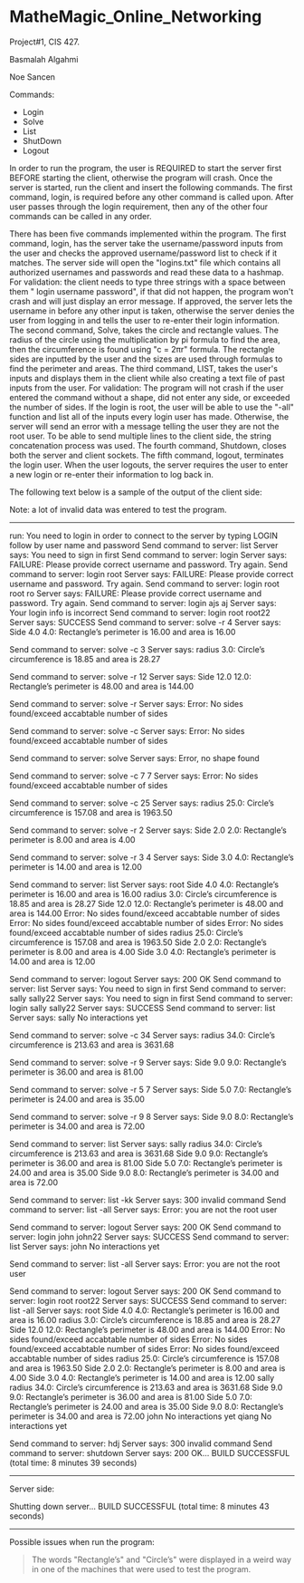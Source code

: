 # MatheMagic_Online_Networking
Project#1, CIS 427.

Basmalah Algahmi

Noe Sancen


Commands:
* Login
* Solve
* List
* ShutDown
* Logout

In order to run the program, the user is REQUIRED to start the server first BEFORE starting the client, otherwise the program will crash.
Once the server is started, run the client and insert the following commands. The first command, login, is required before any other command is called upon.
After user passes through the login requirement, then any of the other four commands can be called in any order.

There has been five commands implemented within the program. 
	The first command,  login, has the server take the username/password inputs from the user and checks the approved username/password list to check if it matches. The server side will open 
        the "logins.txt" file which contains all authorized usernames and passwords and read these data to a hashmap. 
        For validation:
		the client needs to type three strings with a space between them " login username password", if that did not happen, the program
		won't crash and will just display an error message. 
If approved, the server lets the username in before any other input is taken, otherwise the server denies the user from logging in and tells the user to re-enter their login information.
	The second command, Solve, takes the circle and rectangle values. The radius of the circle using the multiplication by pi formula to find the area, then the circumference is found using "c = 2πr" formula.
The rectangle sides are inputted by the user and the sizes are used through formulas to find the perimeter and areas. 
	The third command, LIST, takes the user's inputs and displays them in the client while also creating a text file of past inputs from the user.
	For validation:
		The program will not crash if the user entered the command without a shape, did not enter any side, or exceeded the number of sides.
If the login is root, the user will be able to use the "-all" function and list all of the inputs every login user has made. 
Otherwise, the server will send an error with a message telling the user they are not the root user. To be able to send multiple lines to the client side, 
the string concatenation process was used. 
	The fourth command, Shutdown, closes both the server and client sockets.
	The fifth command, logout, terminates the login user. When the user logouts, the server requires the user to enter a new login or re-enter their information to log back in.   	






The following text below is a sample of the output of the client side:

Note: a lot of invalid data was entered to test the program. 



-----------------------------------------------------------------
run:
You need to login in order to connect to the server by typing LOGIN follow by user name and password
Send command to server:	list
Server says: You need to sign in first
Send command to server:	login
Server says: FAILURE: Please provide correct username and password. Try again.
Send command to server:	login root
Server says: FAILURE: Please provide correct username and password. Try again.
Send command to server:	login root root ro
Server says: FAILURE: Please provide correct username and password. Try again.
Send command to server:	login ajs aj
Server says: Your login info is incorrect
Send command to server:	login root root22
Server says: SUCCESS
Send command to server:	solve -r 4
Server says: Side 4.0 4.0: Rectangle’s perimeter is 16.00 and area is 16.00

Send command to server:	solve -c 3
Server says: radius 3.0: Circle’s circumference is 18.85 and area is 28.27

Send command to server:	solve -r 12
Server says: Side 12.0 12.0: Rectangle’s perimeter is 48.00 and area is 144.00

Send command to server:	solve -r
Server says: Error: No sides found/exceed accabtable number of sides

Send command to server:	solve -c
Server says: Error: No sides found/exceed accabtable number of sides

Send command to server:	solve
Server says: Error, no shape found

Send command to server:	solve -c 7 7
Server says: Error: No sides found/exceed accabtable number of sides

Send command to server:	solve -c 25
Server says: radius 25.0: Circle’s circumference is 157.08 and area is 1963.50

Send command to server:	solve -r 2
Server says: Side 2.0 2.0: Rectangle’s perimeter is 8.00 and area is 4.00

Send command to server:	solve -r 3 4
Server says: Side 3.0 4.0: Rectangle’s perimeter is 14.00 and area is 12.00

Send command to server:	list 
Server says: root
Side 4.0 4.0: Rectangle’s perimeter is 16.00 and area is 16.00
radius 3.0: Circle’s circumference is 18.85 and area is 28.27
Side 12.0 12.0: Rectangle’s perimeter is 48.00 and area is 144.00
Error: No sides found/exceed accabtable number of sides
Error: No sides found/exceed accabtable number of sides
Error: No sides found/exceed accabtable number of sides
radius 25.0: Circle’s circumference is 157.08 and area is 1963.50
Side 2.0 2.0: Rectangle’s perimeter is 8.00 and area is 4.00
Side 3.0 4.0: Rectangle’s perimeter is 14.00 and area is 12.00

Send command to server:	logout
Server says: 200 OK
Send command to server:	list
Server says: You need to sign in first
Send command to server:	sally sally22
Server says: You need to sign in first
Send command to server:	login sally sally22
Server says: SUCCESS
Send command to server:	list
Server says: sally
No interactions yet

Send command to server:	solve -c 34
Server says: radius 34.0: Circle’s circumference is 213.63 and area is 3631.68

Send command to server:	solve -r 9
Server says: Side 9.0 9.0: Rectangle’s perimeter is 36.00 and area is 81.00

Send command to server:	solve -r 5 7
Server says: Side 5.0 7.0: Rectangle’s perimeter is 24.00 and area is 35.00

Send command to server:	solve -r 9 8
Server says: Side 9.0 8.0: Rectangle’s perimeter is 34.00 and area is 72.00

Send command to server:	list
Server says: sally
radius 34.0: Circle’s circumference is 213.63 and area is 3631.68
Side 9.0 9.0: Rectangle’s perimeter is 36.00 and area is 81.00
Side 5.0 7.0: Rectangle’s perimeter is 24.00 and area is 35.00
Side 9.0 8.0: Rectangle’s perimeter is 34.00 and area is 72.00

Send command to server:	list -kk
Server says: 300 invalid command
Send command to server:	list -all
Server says: Error: you are not the root user

Send command to server:	logout
Server says: 200 OK
Send command to server:	login john john22
Server says: SUCCESS
Send command to server:	list
Server says: john
No interactions yet

Send command to server:	list -all
Server says: Error: you are not the root user

Send command to server:	logout
Server says: 200 OK
Send command to server:	login root root22
Server says: SUCCESS
Send command to server:	list -all
Server says: root
Side 4.0 4.0: Rectangle’s perimeter is 16.00 and area is 16.00
radius 3.0: Circle’s circumference is 18.85 and area is 28.27
Side 12.0 12.0: Rectangle’s perimeter is 48.00 and area is 144.00
Error: No sides found/exceed accabtable number of sides
Error: No sides found/exceed accabtable number of sides
Error: No sides found/exceed accabtable number of sides
radius 25.0: Circle’s circumference is 157.08 and area is 1963.50
Side 2.0 2.0: Rectangle’s perimeter is 8.00 and area is 4.00
Side 3.0 4.0: Rectangle’s perimeter is 14.00 and area is 12.00
sally
radius 34.0: Circle’s circumference is 213.63 and area is 3631.68
Side 9.0 9.0: Rectangle’s perimeter is 36.00 and area is 81.00
Side 5.0 7.0: Rectangle’s perimeter is 24.00 and area is 35.00
Side 9.0 8.0: Rectangle’s perimeter is 34.00 and area is 72.00
john
No interactions yet
qiang
No interactions yet

Send command to server:	hdj
Server says: 300 invalid command
Send command to server:	shutdown
Server says: 
200 OK...
BUILD SUCCESSFUL (total time: 8 minutes 39 seconds)


------------------------------------------------------------------------

Server side:

Shutting down server...
BUILD SUCCESSFUL (total time: 8 minutes 43 seconds)

-------------------------------------------------------------------------

Possible issues when run the program:
> The words "Rectangle’s" and "Circle’s" were displayed in a weird way in one of the machines that were used to test the program. 

 
